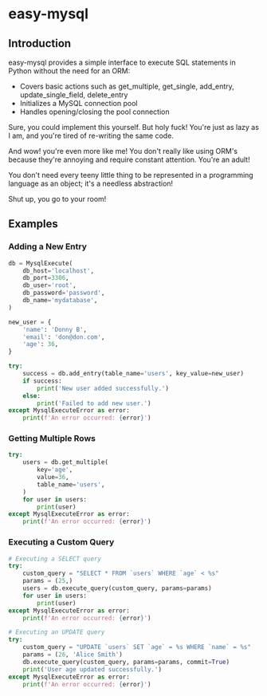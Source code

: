 # easy-mysql

## Introduction 

easy-mysql provides a simple interface to execute SQL statements in Python without the need for an ORM: 

- Covers basic actions such as get_multiple, get_single, add_entry, update_single_field, delete_entry 
- Initializes a MySQL connection pool 
- Handles opening/closing the pool connection 

Sure, you could implement this yourself. But holy fuck! You're just as lazy as I am, and you're tired of re-writing the same code. 

And wow! you're even more like me! You don't really like using ORM's because they're annoying and require constant attention. You're an adult! 

You don't need every teeny little thing to be represented in a programming language as an object; it's a needless abstraction! 

Shut up, you go to your room! 

## Examples 

### Adding a New Entry
```python
db = MysqlExecute(
    db_host='localhost',
    db_port=3306,
    db_user='root',
    db_password='password',
    db_name='mydatabase',
)

new_user = {
    'name': 'Donny B',
    'email': 'don@don.com',
    'age': 36,
}

try:
    success = db.add_entry(table_name='users', key_value=new_user)
    if success:
        print('New user added successfully.')
    else:
        print('Failed to add new user.')
except MysqlExecuteError as error:
    print(f'An error occurred: {error}')
```

### Getting Multiple Rows
```python
try:
    users = db.get_multiple(
        key='age',
        value=36,
        table_name='users',
    )
    for user in users:
        print(user)
except MysqlExecuteError as error:
    print(f'An error occurred: {error}')
```

### Executing a Custom Query
```python
# Executing a SELECT query
try:
    custom_query = "SELECT * FROM `users` WHERE `age` < %s"
    params = (25,)
    users = db.execute_query(custom_query, params=params)
    for user in users:
        print(user)
except MysqlExecuteError as error:
    print(f'An error occurred: {error}')

# Executing an UPDATE query
try:
    custom_query = "UPDATE `users` SET `age` = %s WHERE `name` = %s"
    params = (26, 'Alice Smith')
    db.execute_query(custom_query, params=params, commit=True)
    print('User age updated successfully.')
except MysqlExecuteError as error:
    print(f'An error occurred: {error}')
```
